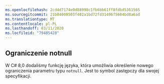 ```yaml
---
ms.openlocfilehash: 2cd4d7174e0d88998c1fb6bb61ff8fdbd5361565
ms.sourcegitcommit: 21b04008503f402a1bd72fd31496f5604bd8a6ad
ms.translationtype: MT
ms.contentlocale: pl-PL
ms.lasthandoff: 03/11/2020
ms.locfileid: "79485428"
---
```

## <a name="notnull-constraint"></a>Ograniczenie notnull

W C# 8,0 dodaliśmy funkcję języka, która umożliwia określenie nowego ograniczenia parametru typu `notnull`. Jest to symbol zastępczy dla swojej specyfikacji.
